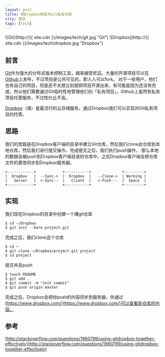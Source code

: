 ```yaml
---
layout: post
title: 把Dropbox改造为Git私有仓库
city: 南京
tags: [tech]
---
```


![Git](http://{{ site.cdn }}/images/tech/git.jpg "Git") ![Dropbox](http://{{ site.cdn }}/images/tech/dropbox.jpg "Dropbox")　

## 前言

[Git][1]作为强大的分布式版本控制工具，越来越受欢迎。大量的开源项目可以在[Github][2]上发布，不过项目是公共可见的，即人人可以fork。
对于一些用户，他们也有自己的项目，但是还不太想立刻就把项目开源出来，有可能是因为还没有完成，所以他们需要通过Git临时性地管理他们的「私有项目」，Github上虽然有私有项目托管服务，不过性价比不高。

[Dropbox][3]（墙）是最流行的云存储服务，通过Dropbox我们可以实现对Git私有项目的托管。

## 思路

我们的思路是在Dropbox客户端的目录中建立Git仓库，然后我们clone此仓库到本地仓库，然后我们进行提交操作，完成提交之后，我们执行push操作，
那么本地的数据会被push到Dropbox客户端目录的仓库中，之后Dropbox客户端会把仓库文件的更改同步到Dropbox服务器。

	+------------+            +-----------+              +---------+
	|  Dropbox   |  --Sync->  |  Dropbox  |   --Clone->  | Working |
	|   Server   |  <-Sync--  |   Client  |   <-Push---  |  Space  |
	+------------+            +-----------+              +---------+
	
## 实现

我们现在Dropbox的目录中创建一个裸git仓库

	$ cd ~/Dropbox
	$ git init --bare project.git

完成之后，我们clone这个仓库

	$ cd ~
	$ git clone ~/Dropbox/project.git project
	$ cd project

提交并且push

	$ touch README
	$ git add .
	$ git commit -m "init commit"
	$ git push origin master

完成之后，Dropbox会把你push的内容同步到服务器，你通过[https://www.dropbox.com/](https://www.dropbox.com/)可以查看到仓库的内容。

## 参考

[http://stackoverflow.com/questions/1960799/using-gitdropbox-together-effectively](http://stackoverflow.com/questions/1960799/using-gitdropbox-together-effectively)

[1]: http://git-scm.com/ "Git"
[2]: https://github.com "Github"
[3]: https://www.dropbox.com/ "Dropbox"


